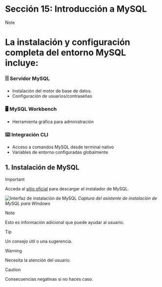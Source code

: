 # Sección 15: Introducción a MySQL

> [!NOTE]
> #  La instalación y configuración completa del entorno MySQL incluye:
> 
> ### 🗄️ Servidor MySQL
> - Instalación del motor de base de datos.
> - Configuración de usuarios/contraseñas
> ### 🖥️ MySQL Workbench
> - Herramienta gráfica para administración
> ### ⌨️ Integración CLI
> - Acceso a comandos MySQL desde terminal nativo
> - Variables de entorno configuradas globalmente

## 1. Instalación de MySQL
> [!IMPORTANT]
> <p>Acceda al <a href="https://dev.mysql.com/downloads/installer/" target="_blank" rel="noopener noreferrer">sitio oficial</a> para descargar el instalador de MySQL.</p>
![Interfaz de instalación de MySQL](https://github.com/juansuarezb/CursoJava/raw/Seccion15/Imagenes/Imagen1.avif)
*Captura del asistente de instalación de MySQL para Windows*



   > [!NOTE]
> Esto es información adicional que puede ayudar al usuario.

> [!TIP]
> Un consejo útil o una sugerencia.



> [!WARNING]
> Necesita la atención del usuario.

> [!CAUTION]
> Consecuencias negativas si no haces caso.
